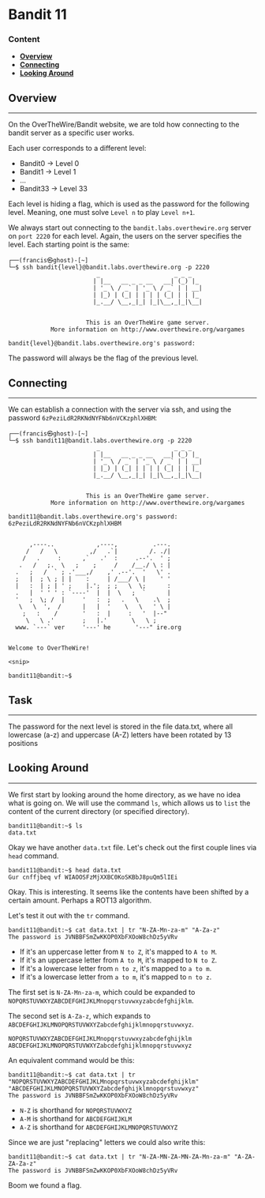 # Bandit 11

### Content
- **[Overview](#Overview)**
- **[Connecting](#Connecting)**
- **[Looking Around](#Looking-Around)**


## Overview

-----------------
On the OverTheWire/Bandit website, we are told how connecting to the bandit server as a specific user works.

Each user corresponds to a different level:
- Bandit0 -> Level 0
- Bandit1 -> Level 1
- ...
- Bandit33 -> Level 33

Each level is hiding a flag, which is used as the password for the following level. Meaning, one must solve `Level n` to play `Level n+1`.

We always start out connecting to the `bandit.labs.overthewire.org` server on `port 2220` for each level.
Again, the users on the server specifies the level. Each starting point is the same:

``` commandline
┌──(francis㉿ghost)-[~]
└─$ ssh bandit{level}@bandit.labs.overthewire.org -p 2220
                         _                     _ _ _   
                        | |__   __ _ _ __   __| (_) |_ 
                        | '_ \ / _` | '_ \ / _` | | __|
                        | |_) | (_| | | | | (_| | | |_ 
                        |_.__/ \__,_|_| |_|\__,_|_|\__|
                                                       

                      This is an OverTheWire game server. 
            More information on http://www.overthewire.org/wargames

bandit{level}@bandit.labs.overthewire.org's password: 
```

The password will always be the flag of the previous level.


## Connecting

--------------

We can establish a connection with the server via ssh, and using the password `6zPeziLdR2RKNdNYFNb6nVCKzphlXHBM`:

``` commandline
┌──(francis㉿ghost)-[~]
└─$ ssh bandit11@bandit.labs.overthewire.org -p 2220
                         _                     _ _ _   
                        | |__   __ _ _ __   __| (_) |_ 
                        | '_ \ / _` | '_ \ / _` | | __|
                        | |_) | (_| | | | | (_| | | |_ 
                        |_.__/ \__,_|_| |_|\__,_|_|\__|
                                                       

                      This is an OverTheWire game server. 
            More information on http://www.overthewire.org/wargames

bandit11@bandit.labs.overthewire.org's password: 6zPeziLdR2RKNdNYFNb6nVCKzphlXHBM


      ,----..            ,----,          .---.
     /   /   \         ,/   .`|         /. ./|
    /   .     :      ,`   .'  :     .--'.  ' ;
   .   /   ;.  \   ;    ;     /    /__./ \ : |
  .   ;   /  ` ; .'___,/    ,' .--'.  '   \' .
  ;   |  ; \ ; | |    :     | /___/ \ |    ' '
  |   :  | ; | ' ;    |.';  ; ;   \  \;      :
  .   |  ' ' ' : `----'  |  |  \   ;  `      |
  '   ;  \; /  |     '   :  ;   .   \    .\  ;
   \   \  ',  /      |   |  '    \   \   ' \ |
    ;   :    /       '   :  |     :   '  |--"
     \   \ .'        ;   |.'       \   \ ;
  www. `---` ver     '---' he       '---" ire.org


Welcome to OverTheWire!

<snip>

bandit11@bandit:~$ 
```

## Task

--------------

The password for the next level is stored in the file data.txt, where all lowercase (a-z) and uppercase (A-Z) letters have been rotated by 13 positions

## Looking Around

--------------
We first start by looking around the home directory, as we have no idea what is going on. We will use the command `ls`,
which allows us to `list` the content of the current directory (or specified directory).

``` commandline
bandit11@bandit:~$ ls
data.txt
```

Okay we have another `data.txt` file. Let's check out the first couple lines via `head` command.

``` commandline
bandit11@bandit:~$ head data.txt 
Gur cnffjbeq vf WIAOOSFzMjXXBC0KoSKBbJ8puQm5lIEi
```

Okay. This is interesting. It seems like the contents have been shifted by a certain amount. Perhaps a ROT13 algorithm.

Let's test it out with the `tr` command. 

``` commandline
bandit11@bandit:~$ cat data.txt | tr "N-ZA-Mn-za-m" "A-Za-z"
The password is JVNBBFSmZwKKOP0XbFXOoW8chDz5yVRv
```

- If it's an uppercase letter from `N to Z`, it's mapped to `A to M`.
- If it's an uppercase letter from `A to M`, it's mapped to `N to Z`.
- If it's a lowercase letter from `n to z`, it's mapped to `a to m`.
- If it's a lowercase letter from `a to m`, it's mapped to `n to z`.

The first set is `N-ZA-Mn-za-m`, which could be expanded to `NOPQRSTUVWXYZABCDEFGHIJKLMnopqrstuvwxyzabcdefghijklm`.

The second set is `A-Za-z`, which expands to `ABCDEFGHIJKLMNOPQRSTUVWXYZabcdefghijklmnopqrstuvwxyz`.

``` text
NOPQRSTUVWXYZABCDEFGHIJKLMnopqrstuvwxyzabcdefghijklm
ABCDEFGHIJKLMNOPQRSTUVWXYZabcdefghijklmnopqrstuvwxyz
```

An equivalent command would be this: 

``` commandline
bandit11@bandit:~$ cat data.txt | tr "NOPQRSTUVWXYZABCDEFGHIJKLMnopqrstuvwxyzabcdefghijklm" "ABCDEFGHIJKLMNOPQRSTUVWXYZabcdefghijklmnopqrstuvwxyz"
The password is JVNBBFSmZwKKOP0XbFXOoW8chDz5yVRv
```

- `N-Z` is shorthand for `NOPQRSTUVWXYZ`
- `A-M` is shorthand for `ABCDEFGHIJKLM`
- `A-Z` is shorthand for `ABCDEFGHIJKLMNOPQRSTUVWXYZ`

Since we are just "replacing" letters we could also write this:

``` commandlind
bandit11@bandit:~$ cat data.txt | tr "N-ZA-MN-ZA-MN-ZA-Mn-za-m" "A-ZA-ZA-Za-z"
The password is JVNBBFSmZwKKOP0XbFXOoW8chDz5yVRv
```

Boom we found a flag.


